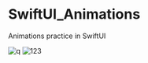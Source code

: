 # SwiftUI_Animations
Animations practice in SwiftUI

![q](https://user-images.githubusercontent.com/77058534/144847871-6a04d1af-4788-4485-bb4d-b44801325898.png) ![123](https://user-images.githubusercontent.com/77058534/144847881-567f87e3-12a2-427e-9389-d4af7fecdeed.png)
